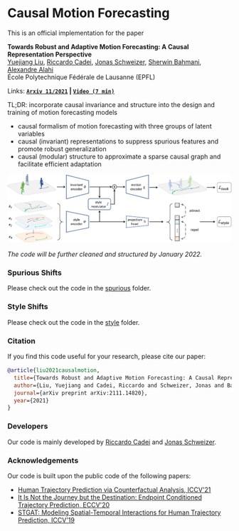# Causal Motion Forecasting


This is an official implementation for the paper

**Towards Robust and Adaptive Motion Forecasting: A Causal Representation Perspective**
<br>
<a href="https://sites.google.com/view/yuejiangliu">Yuejiang Liu</a>,
<a href="https://www.riccardocadei.com">Riccardo Cadei</a>,
<a href="https://people.epfl.ch/jonas.schweizer/?lang=en">Jonas Schweizer</a>,
<a href="https://www.linkedin.com/in/sherwin-bahmani-a2b5691a9">Sherwin Bahmani</a>,
<a href="https://people.epfl.ch/alexandre.alahi/?lang=en/">Alexandre Alahi</a>
<br>
École Polytechnique Fédérale de Lausanne (EPFL)

Links: **[`Arxiv 11/2021`](https://arxiv.org/abs/2111.14820) | [`Video (7 min)`](https://drive.google.com/file/d/1Uo0Y0eHq4vI7wOxya4mJlxbAe3U4kMx6/view)**

TL;DR: incorporate causal invariance and structure into the design and training of motion forecasting models
* causal formalism of motion forecasting with three groups of latent variables
* causal (invariant) representations to suppress spurious features and promote robust generalization
* causal (modular) structure to approximate a sparse causal graph and facilitate efficient adaptation

<p align="left">
  <img src="docs/overview.png" width="800">
</p>

*The code will be further cleaned and structured by January 2022.*

### Spurious Shifts

Please check out the code in the [spurious](spurious) folder.

### Style Shifts

Please check out the code in the [style](style) folder.

### Citation

If you find this code useful for your research, please cite our paper:

```bibtex
@article{liu2021causalmotion,
  title={Towards Robust and Adaptive Motion Forecasting: A Causal Representation Perspective},
  author={Liu, Yuejiang and Cadei, Riccardo and Schweizer, Jonas and Bahmani, Sherwin and Alahi, Alexandre},
  journal={arXiv preprint arXiv:2111.14820},
  year={2021}
}
```

### Developers

Our code is mainly developed by [Riccardo Cadei](https://www.riccardocadei.com) and [Jonas Schweizer](https://people.epfl.ch/jonas.schweizer/?lang=en).

### Acknowledgements

Our code is built upon the public code of the following papers:
* [Human Trajectory Prediction via Counterfactual Analysis, ICCV'21](https://github.com/CHENGY12/CausalHTP)
* [It Is Not the Journey but the Destination: Endpoint Conditioned Trajectory Prediction, ECCV'20](https://github.com/HarshayuGirase/Human-Path-Prediction)
* [STGAT: Modeling Spatial-Temporal Interactions for Human Trajectory Prediction, ICCV'19](https://github.com/huang-xx/STGAT)
